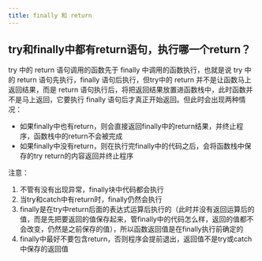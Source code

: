 ```yaml
---
title: finally 和 return
---
```


## try和finally中都有return语句，执行哪一个return？
try 中的 return 语句调用的函数先于 finally 中调用的函数执行，也就是说 try 中的 return 语句先执行，finally 语句后执行，但try中的 return 并不是让函数马上返回结果，而是 return 语句执行后，将把返回结果放置进函数栈中，此时函数并不是马上返回，它要执行 finally 语句后才真正开始返回。但此时会出现两种情况：

- 如果finally中也有return，则会直接返回finally中的return结果，并终止程序，函数栈中的return不会被完成
- 如果finally中没有return，则在执行完finally中的代码之后，会将函数栈中保存的try return的内容返回并终止程序

注意：

1. 不管有没有出现异常，finally块中代码都会执行
2. 当try和catch中有return时，finally仍然会执行
3. finally是在try中return后面的表达式运算后执行的（此时并没有返回运算后的值，而是先把要返回的值保存起来，管finally中的代码怎么样，返回的值都不会改变，仍然是之前保存的值），所以函数返回值是在finally执行前确定的
4. finally中最好不要包含return，否则程序会提前退出，返回值不是try或catch中保存的返回值